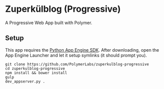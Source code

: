 # Zuperkülblog (Progressive)

A Progressive Web App built with Polymer.

## Setup

This app requires the [Python App Engine SDK](https://cloud.google.com/appengine/downloads?hl=en).
After downloading, open the App Engine Launcher and let it setup symlinks (it should prompt you).

```
git clone https://github.com/PolymerLabs/zuperkulblog-progressive
cd zuperkulblog-progressive
npm install && bower install
gulp
dev_appserver.py .
```
